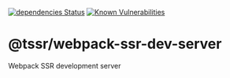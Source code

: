 [![dependencies Status](https://david-dm.org/robdonn/tssr.svg?path=packages/webpack-ssr-dev-server)](https://david-dm.org/robdonn/tssr?path=packages/webpack-ssr-dev-server)
[![Known Vulnerabilities](https://snyk.io/test/github/robdonn/tssr/badge.svg?targetFile=packages%2Fwebpack-ssr-dev-server%2Fpackage.json)](https://snyk.io/test/github/robdonn/tssr?targetFile=packages%2Fwebpack-ssr-dev-server%2Fpackage.json)

# @tssr/webpack-ssr-dev-server

Webpack SSR development server
